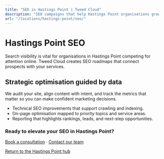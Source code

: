```yaml
---
title: "SEO in Hastings Point | Tweed Cloud"
description: "SEO campaigns that help Hastings Point organisations grow organic visibility."
url: "/locations/hastings-point/seo/"
---
```


# Hastings Point SEO

Search visibility is vital for organisations in Hastings Point competing for attention online. Tweed Cloud creates SEO roadmaps that connect prospects with your services.

## Strategic optimisation guided by data

We audit your site, align content with intent, and track the metrics that matter so you can make confident marketing decisions.

- Technical SEO improvements that support crawling and indexing.
- On-page optimisation mapped to priority topics and service areas.
- Reporting that highlights rankings, leads, and next-step opportunities.

### Ready to elevate your SEO in Hastings Point?

[Book a consultation](/consultation/) · [Contact our team](/contact/)

[Return to the Hastings Point hub](/locations/hastings-point/)
